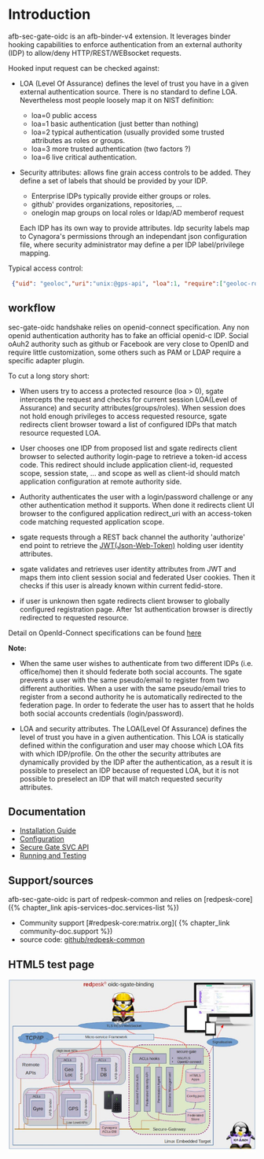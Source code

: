 # Introduction

afb-sec-gate-oidc is an afb-binder-v4 extension. It leverages binder hooking capabilities to enforce authentication from an external authority (IDP) to allow/deny HTTP/REST/WEBsocket requests.

Hooked input request can be checked against:

* LOA (Level Of Assurance) defines the level of trust you have in a given external authentication source. There is no standard to define LOA. Nevertheless most people loosely map it on NIST definition:

    * loa=0 public access
    * loa=1 basic authentication (just better than nothing)
    * loa=2 typical authentication (usually provided some trusted attributes as roles or groups.
    * loa=3 more trusted authentication (two factors ?)
    * loa=6 live critical authentication.

* Security attributes: allows fine grain access controls to be added. They define a set of labels that should be provided by your IDP.

    * Enterprise IDPs typically provide either groups or roles.
    * github' provides organizations, repositories, ...
    * onelogin map groups on local roles or ldap/AD memberof request

    Each IDP has its own way to provide attributes. Idp security labels map to Cynagora's permissions through an independant json configuration file, where security administrator may define a per IDP label/privilege mapping.

Typical access control:
``` json
 {"uid": "geoloc","uri":"unix:@gps-api", "loa":1, "require":["geoloc-role"]},
```

## workflow

sec-gate-oidc handshake relies on openid-connect specification. Any non openid authentication authority has to fake an official openid-c IDP. Social oAuh2 authority such as github or Facebook are very close to OpenID and require little customization, some others such as PAM or LDAP require a specific adapter plugin.

To cut a long story short:

* When users try to access a protected resource (loa > 0), sgate intercepts the request and checks for current session LOA(Level of Assurance) and security attributes(groups/roles). When session does not hold enough privileges to access requested resource, sgate redirects client browser toward a list of configured IDPs that match resource requested LOA.

* User chooses one IDP from proposed list and sgate redirects client browser to selected authority login-page to retrieve a token-id access code. This redirect should include application client-id, requested scope, session state, ... and scope as well as client-id should match application configuration at remote authority side.

* Authority authenticates the user with a login/password challenge or any other authentication method it supports. When done it redirects client UI browser to the configured application redirect_uri with an access-token code matching requested application scope.

* sgate requests through a REST back channel the authority 'authorize' end point to retrieve the [JWT(Json-Web-Token)](https://developer.yahoo.com/sign-in-with-yahoo/#decoding-id-token)
holding user identity attributes.

* sgate validates and retrieves user identity attributes from JWT and maps them into client session social and federated User cookies. Then it checks if this user is already known within current fedid-store.

* if user is unknown then sgate redirects client browser to globally configured registration page. After 1st authentication browser is directly redirected to requested resource.

Detail on OpenId-Connect specifications can be found [here](https://openid.net/developers/specs/)

**Note:**

* When the same user wishes to authenticate from two different IDPs (i.e. office/home) then it should federate both social accounts. The sgate prevents a user with the same pseudo/email to register from two different authorities. When a user with the same pseudo/email tries to register from a second authority he is automatically redirected to the federation page. In order to federate the user has to assert that he holds both social accounts credentials (login/password).

* LOA and security attributes. The LOA(Level Of Assurance) defines the level of trust you have in a given authentication. This LOA is statically defined within the configuration and user may choose which LOA fits with which IDP/profile. On the other the security attributes are dynamically provided by the IDP after the authentication, as a result it is possible to preselect an IDP because of requested LOA, but it is not possible to preselect an IDP that will match requested security attributes.

## Documentation

* [Installation Guide](./2-installation-guide.html)
* [Configuration](./3-configuration.html)
* [Secure Gate SVC API](./4-sgate-svc-api.html)
* [Running and Testing](./5-running-and-testing.html)

## Support/sources

afb-sec-gate-oidc is part of redpesk-common and relies on [redpesk-core]({% chapter_link apis-services-doc.services-list %})

* Community support [#redpesk-core:matrix.org]( {% chapter_link community-doc.support %})
* source code: [github/redpesk-common](https://github.com/redpesk-common)

## HTML5 test page

![asset/sec-gate-oidc-archi](assets/sec-gate-oidc-archi.jpg)
